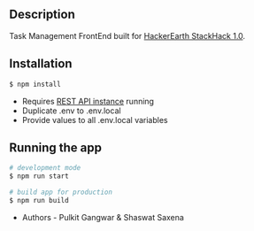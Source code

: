 ## Description

Task Management FrontEnd built for [HackerEarth StackHack 1.0](https://www.hackerearth.com/challenges/hackathon/stackhack-v1/).

## Installation

```bash
$ npm install
```

- Requires [REST API instance](https://github.com/shaswatsaxena/task-management) running
- Duplicate .env to .env.local
- Provide values to all .env.local variables

## Running the app

```bash
# development mode
$ npm run start

# build app for production
$ npm run build
```

- Authors - Pulkit Gangwar & Shaswat Saxena
